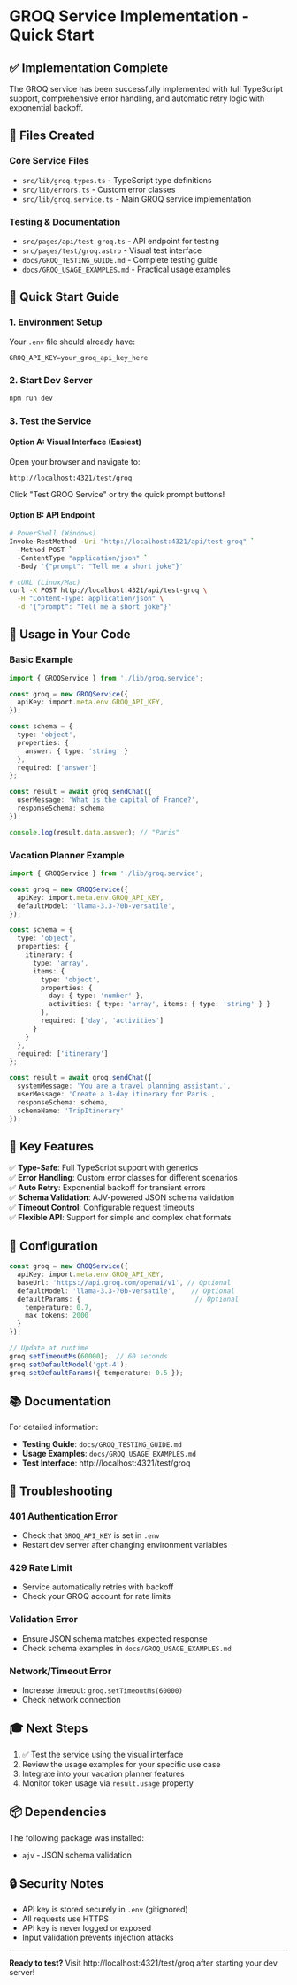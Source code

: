 # GROQ Service Implementation - Quick Start

## ✅ Implementation Complete

The GROQ service has been successfully implemented with full TypeScript support, comprehensive error handling, and automatic retry logic with exponential backoff.

## 📁 Files Created

### Core Service Files
- `src/lib/groq.types.ts` - TypeScript type definitions
- `src/lib/errors.ts` - Custom error classes
- `src/lib/groq.service.ts` - Main GROQ service implementation

### Testing & Documentation
- `src/pages/api/test-groq.ts` - API endpoint for testing
- `src/pages/test/groq.astro` - Visual test interface
- `docs/GROQ_TESTING_GUIDE.md` - Complete testing guide
- `docs/GROQ_USAGE_EXAMPLES.md` - Practical usage examples

## 🚀 Quick Start Guide

### 1. Environment Setup
Your `.env` file should already have:
```env
GROQ_API_KEY=your_groq_api_key_here
```

### 2. Start Dev Server
```bash
npm run dev
```

### 3. Test the Service

#### Option A: Visual Interface (Easiest)
Open your browser and navigate to:
```
http://localhost:4321/test/groq
```

Click "Test GROQ Service" or try the quick prompt buttons!

#### Option B: API Endpoint
```bash
# PowerShell (Windows)
Invoke-RestMethod -Uri "http://localhost:4321/api/test-groq" `
  -Method POST `
  -ContentType "application/json" `
  -Body '{"prompt": "Tell me a short joke"}'

# cURL (Linux/Mac)
curl -X POST http://localhost:4321/api/test-groq \
  -H "Content-Type: application/json" \
  -d '{"prompt": "Tell me a short joke"}'
```

## 📖 Usage in Your Code

### Basic Example
```typescript
import { GROQService } from './lib/groq.service';

const groq = new GROQService({
  apiKey: import.meta.env.GROQ_API_KEY,
});

const schema = {
  type: 'object',
  properties: {
    answer: { type: 'string' }
  },
  required: ['answer']
};

const result = await groq.sendChat({
  userMessage: 'What is the capital of France?',
  responseSchema: schema
});

console.log(result.data.answer); // "Paris"
```

### Vacation Planner Example
```typescript
import { GROQService } from './lib/groq.service';

const groq = new GROQService({
  apiKey: import.meta.env.GROQ_API_KEY,
  defaultModel: 'llama-3.3-70b-versatile',
});

const schema = {
  type: 'object',
  properties: {
    itinerary: {
      type: 'array',
      items: {
        type: 'object',
        properties: {
          day: { type: 'number' },
          activities: { type: 'array', items: { type: 'string' } }
        },
        required: ['day', 'activities']
      }
    }
  },
  required: ['itinerary']
};

const result = await groq.sendChat({
  systemMessage: 'You are a travel planning assistant.',
  userMessage: 'Create a 3-day itinerary for Paris',
  responseSchema: schema,
  schemaName: 'TripItinerary'
});
```

## 🎯 Key Features

✅ **Type-Safe**: Full TypeScript support with generics  
✅ **Error Handling**: Custom error classes for different scenarios  
✅ **Auto Retry**: Exponential backoff for transient errors  
✅ **Schema Validation**: AJV-powered JSON schema validation  
✅ **Timeout Control**: Configurable request timeouts  
✅ **Flexible API**: Support for simple and complex chat formats  

## 🔧 Configuration

```typescript
const groq = new GROQService({
  apiKey: import.meta.env.GROQ_API_KEY,
  baseUrl: 'https://api.groq.com/openai/v1', // Optional
  defaultModel: 'llama-3.3-70b-versatile',    // Optional
  defaultParams: {                             // Optional
    temperature: 0.7,
    max_tokens: 2000
  }
});

// Update at runtime
groq.setTimeoutMs(60000);  // 60 seconds
groq.setDefaultModel('gpt-4');
groq.setDefaultParams({ temperature: 0.5 });
```

## 📚 Documentation

For detailed information:
- **Testing Guide**: `docs/GROQ_TESTING_GUIDE.md`
- **Usage Examples**: `docs/GROQ_USAGE_EXAMPLES.md`
- **Test Interface**: http://localhost:4321/test/groq

## 🐛 Troubleshooting

### 401 Authentication Error
- Check that `GROQ_API_KEY` is set in `.env`
- Restart dev server after changing environment variables

### 429 Rate Limit
- Service automatically retries with backoff
- Check your GROQ account for rate limits

### Validation Error
- Ensure JSON schema matches expected response
- Check schema examples in `docs/GROQ_USAGE_EXAMPLES.md`

### Network/Timeout Error
- Increase timeout: `groq.setTimeoutMs(60000)`
- Check network connection

## 🎓 Next Steps

1. ✅ Test the service using the visual interface
2. Review the usage examples for your specific use case
3. Integrate into your vacation planner features
4. Monitor token usage via `result.usage` property

## 📦 Dependencies

The following package was installed:
- `ajv` - JSON schema validation

## 🔒 Security Notes

- API key is stored securely in `.env` (gitignored)
- All requests use HTTPS
- API key is never logged or exposed
- Input validation prevents injection attacks

---

**Ready to test?** Visit http://localhost:4321/test/groq after starting your dev server!

